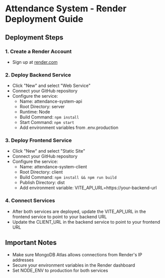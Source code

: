 # Attendance System - Render Deployment Guide

## Deployment Steps

### 1. Create a Render Account
- Sign up at [render.com](https://render.com)

### 2. Deploy Backend Service
- Click "New" and select "Web Service"
- Connect your GitHub repository
- Configure the service:
  - Name: attendance-system-api
  - Root Directory: server
  - Runtime: Node
  - Build Command: `npm install`
  - Start Command: `npm start`
  - Add environment variables from .env.production

### 3. Deploy Frontend Service
- Click "New" and select "Static Site"
- Connect your GitHub repository
- Configure the service:
  - Name: attendance-system-client
  - Root Directory: client
  - Build Command: `npm install && npm run build`
  - Publish Directory: dist
  - Add environment variable: VITE_API_URL=https://your-backend-url

### 4. Connect Services
- After both services are deployed, update the VITE_API_URL in the frontend service to point to your backend URL
- Update the CLIENT_URL in the backend service to point to your frontend URL

## Important Notes
- Make sure MongoDB Atlas allows connections from Render's IP addresses
- Secure your environment variables in the Render dashboard
- Set NODE_ENV to production for both services